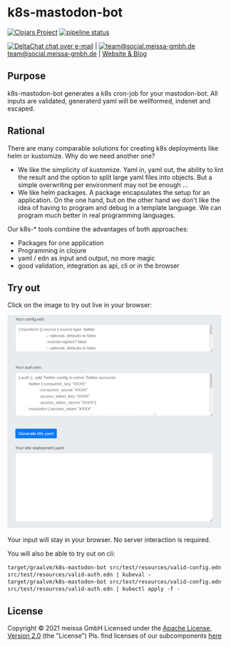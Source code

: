 # k8s-mastodon-bot
[![Clojars Project](https://img.shields.io/clojars/v/dda/k8s-mastodon-bot.svg)](https://clojars.org/dda/k8s-mastodon-bot) [![pipeline status](https://gitlab.com/domaindrivenarchitecture/k8s-mastodon-bot/badges/master/pipeline.svg)](https://gitlab.com/domaindrivenarchitecture/k8s-mastodon-bot/-/commits/master) 

[<img src="https://domaindrivenarchitecture.org/img/delta-chat.svg" width=20 alt="DeltaChat"> chat over e-mail](mailto:buero@meissa-gmbh.de?subject=community-chat) | [<img src="https://meissa-gmbh.de/img/community/Mastodon_Logotype.svg" width=20 alt="team@social.meissa-gmbh.de"> team@social.meissa-gmbh.de](https://social.meissa-gmbh.de/@team) | [Website & Blog](https://domaindrivenarchitecture.org)

## Purpose

k8s-mastodon-bot generates a k8s cron-job for your mastodon-bot. All inputs are validated, generaterd yaml will be wellformed, indenet and escaped.

## Rational

There are many comparable solutions for creating k8s deployments like helm or kustomize. Why do we need another one?
* We like the simplicity of kustomize. Yaml in, yaml out, the ability to lint the result and the option to split large yaml files into objects. But a simple overwriting per environment may not be enough ...
* We like helm packages. A package encapsulates the setup for an application. On the one hand, but on the other hand we don't like the idea of having to program and debug in a template language. We can program much better in real programming languages.

Our k8s-* tools combine the advantages of both approaches:
* Packages for one application
* Programming in clojure
* yaml / edn as input and output, no more magic
* good validation, integration as api, cli or in the browser

## Try out

Click on the image to try out live in your browser:

[![Try it out](/doc/tryItOut.png "Try out yourself")](https://domaindrivenarchitecture.org/pages/dda-provision/k8s-mastodon-bot/)

Your input will stay in your browser. No server interaction is required.

You will also be able to try out on cli:
```
target/graalvm/k8s-mastodon-bot src/test/resources/valid-config.edn src/test/resources/valid-auth.edn | kubeval -
target/graalvm/k8s-mastodon-bot src/test/resources/valid-config.edn src/test/resources/valid-auth.edn | kubectl apply -f -
```

## License

Copyright © 2021 meissa GmbH
Licensed under the [Apache License, Version 2.0](LICENSE) (the "License")
Pls. find licenses of our subcomponents [here](doc/SUBCOMPONENT_LICENSE)